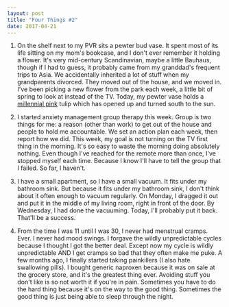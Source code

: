 ```yaml
---
layout: post
title: "Four Things #2"
date: 2017-04-21
---
```


1. On the shelf next to my PVR sits a pewter bud vase. It spent most of its life sitting on my mom's bookcase, and I don't ever remember it holding a flower. It's very mid-century Scandinavian, maybe a little Bauhaus, though if I had to guess, it probably came from my granddad's frequent trips to Asia. We accidentally inherited a lot of stuff when my grandparents divorced. They moved out of the house, and we moved in. I've been picking a new flower from the park each week, a little bit of spring to look at instead of the TV. Today, my pewter vase holds a [millennial pink](http://nymag.com/thecut/2017/03/why-millennial-pink-refuses-to-go-away.html) tulip which has opened up and turned south to the sun.

2. I started anxiety management group therapy this week. Group is two things for me: a reason (other than work) to get out of the house and people to hold me accountable. We set an action plan each week, then report how we did. This week, my goal is not turning on the TV first thing in the morning. It's so easy to waste the morning doing absolutely nothing. Even though I've reached for the remote more than once, I've stopped myself each time. Because I know I'll have to tell the group that I failed. So far, I haven't.

3. I have a small apartment, so I have a small vacuum. It fits under my bathroom sink. But because it fits under my bathroom sink, I don't think about it often enough to vacuum regularly. On Monday, I dragged it out and put it in the middle of my living room, right in front of the door. By Wednesday, I had done the vacuuming. Today, I'll probably put it back. That'll be a success.

4. From the time I was 11 until I was 30, I never had menstrual cramps. Ever. I never had mood swings. I forgave the wildly unpredictable cycles because I thought I got the better deal. Except now my cycle is wildly unpredictable AND I get cramps so bad that they often make me puke. A few months ago, I finally started taking painkillers (I also hate swallowing pills). I bought generic naproxen because it was on sale at the grocery store, and it's the greatest thing ever. Avoiding stuff you don't like is so not worth it if you're in pain. Sometimes you have to do the hard thing because it's on the way to the good thing. Sometimes the good thing is just being able to sleep through the night.
